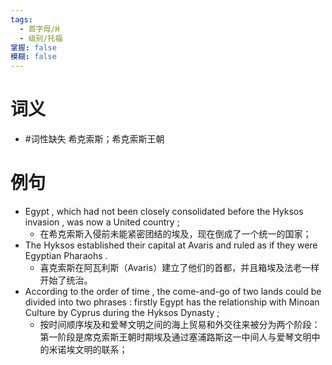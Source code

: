 ```yaml
---
tags:
  - 首字母/H
  - 级别/托福
掌握: false
模糊: false
---
```

# 词义
- #词性缺失 希克索斯；希克索斯王朝
# 例句
- Egypt , which had not been closely consolidated before the Hyksos invasion , was now a United country ;
	- 在希克索斯入侵前未能紧密团结的埃及，现在倒成了一个统一的国家；
- The Hyksos established their capital at Avaris and ruled as if they were Egyptian Pharaohs .
	- 喜克索斯在阿瓦利斯（Avaris）建立了他们的首都，并且箱埃及法老一样开始了统治。
- According to the order of time , the come-and-go of two lands could be divided into two phrases : firstly Egypt has the relationship with Minoan Culture by Cyprus during the Hyksos Dynasty ;
	- 按时间顺序埃及和爱琴文明之间的海上贸易和外交往来被分为两个阶段：第一阶段是席克索斯王朝时期埃及通过塞浦路斯这一中间人与爱琴文明中的米诺埃文明的联系；

